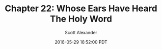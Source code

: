 ---
layout: chapter
title: "Chapter 22: Whose Ears Have Heard The Holy Word"
author: Scott Alexander
description: http://unsongbook.com/chapter-22-whose-ears-have-heard-the-holy-word/
date: 2016-05-29 16:52:00 PDT
length: 3411203
duration: 853
guid: chapter-22-whose-ears-have-heard-the-holy-word
---